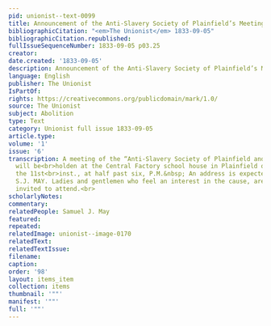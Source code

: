 ```yaml
---
pid: unionist--text-0099
title: Announcement of the Anti-Slavery Society of Plainfield’s Meeting
bibliographicCitation: "<em>The Unionist</em> 1833-09-05"
bibliographicCitation.republished: 
fullIssueSequenceNumber: 1833-09-05 p03.25
creator: 
date.created: '1833-09-05'
description: Announcement of the Anti-Slavery Society of Plainfield’s Meeting
language: English
publisher: The Unionist
IsPartOf: 
rights: https://creativecommons.org/publicdomain/mark/1.0/
source: The Unionist
subject: Abolition
type: Text
category: Unionist full issue 1833-09-05
article.type: 
volume: '1'
issue: '6'
transcription: A meeting of the “Anti-Slavery Society of Plainfield and its vicinity,”
  will be<br>holden at the Central Factory school house in Plainfield on WEDNESDAY
  the 11st<br>inst., at half past six, P.M.&nbsp; An address is expected from<br>Rev.
  S.J. MAY. Ladies and gentlemen who feel an interest in the cause, are<br>respectfully
  invited to attend.<br>
scholarlyNotes: 
commentary: 
relatedPeople: Samuel J. May
featured: 
repeated: 
relatedImage: unionist--image-0170
relatedText: 
relatedTextIssue: 
filename: 
caption: 
order: '98'
layout: items_item
collection: items
thumbnail: '""'
manifest: '""'
full: '""'
---
```


